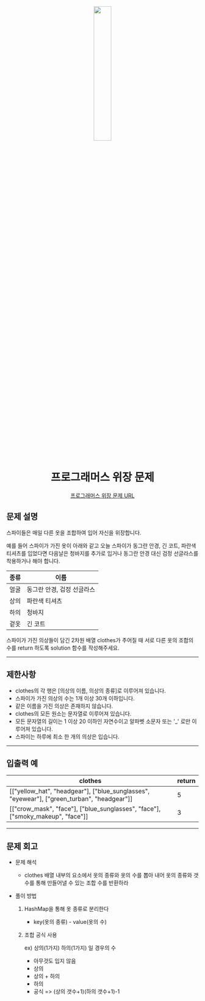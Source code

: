 <div align="center">
<img src="https://user-images.githubusercontent.com/81874493/219568049-f4f810e5-e664-479e-b6bc-42e6c74ae62c.png" width = "30%" height="30%">


# 프로그래머스 위장 문제
[프로그래머스 위장 문제 URL](https://school.programmers.co.kr/learn/courses/30/lessons/42578)

</div>



## 문제 설명
스파이들은 매일 다른 옷을 조합하여 입어 자신을 위장합니다.

예를 들어 스파이가 가진 옷이 아래와 같고 오늘 스파이가 동그란 안경, 긴 코트, 파란색 티셔츠를 입었다면 다음날은 청바지를 추가로 입거나 동그란 안경 대신 검정 선글라스를 착용하거나 해야 합니다.

|종류|이름|
|---|---|
|얼굴|동그란 안경, 검정 선글라스|
|상의|파란색 티셔츠|
|하의|청바지|
|겉옷|긴 코트|

스파이가 가진 의상들이 담긴 2차원 배열 clothes가 주어질 때 서로 다른 옷의 조합의 수를 return 하도록 solution 함수를 작성해주세요.

---

## 제한사항
* clothes의 각 행은 [의상의 이름, 의상의 종류]로 이루어져 있습니다.
* 스파이가 가진 의상의 수는 1개 이상 30개 이하입니다.
* 같은 이름을 가진 의상은 존재하지 않습니다.
* clothes의 모든 원소는 문자열로 이루어져 있습니다.
* 모든 문자열의 길이는 1 이상 20 이하인 자연수이고 알파벳 소문자 또는 '_' 로만 이루어져 있습니다.
* 스파이는 하루에 최소 한 개의 의상은 입습니다.

---
## 입출력 예

|clothes|return|
|----|---|
|[["yellow_hat", "headgear"], ["blue_sunglasses", "eyewear"], ["green_turban", "headgear"]]|5|
|[["crow_mask", "face"], ["blue_sunglasses", "face"], ["smoky_makeup", "face"]]|3|


---
## 문제 회고

* 문제 해석
    * clothes 배열 내부의 요소에서 옷의 종류와 옷의 수를 뽑아 내어 옷의 종류와 갯수를 통해 만들어낼 수 있는 조합 수를 반환하라

    
* 풀이 방법
    1. HashMap을 통해 옷 종류로 분리한다
        * key(옷의 종류) - value(옷의 수)
    2. 조합 공식 사용
        
        ex) 상의(1가지) 하의(1가지) 일 경우의 수

        * 아무것도 입지 않음
        * 상의
        * 상의 + 하의 
        * 하의
        * 공식 => (상의 갯수+1)(하의 갯수+1)-1
        


